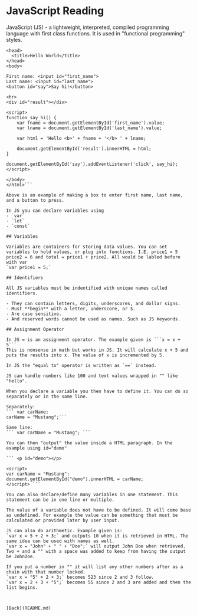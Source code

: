 # JavaScript Reading

JavaScript (JS) - a lightweight, interpreted, compiled programming language with first class functions. It is used in "functional programming" styles.

```<html>
<head>
  <title>Hello World</title>
</head>
<body>
 
First name: <input id="first_name">
Last name: <input id="last_name">
<button id="say">Say hi!</button>
 
<hr>
<div id="result"></div>
 
<script>
function say_hi() {
    var fname = document.getElementById('first_name').value;
    var lname = document.getElementById('last_name').value;
 
    var html = 'Hello <b>' + fname + '</b> ' + lname;
 
    document.getElementById('result').innerHTML = html;
}
 
document.getElementById('say').addEventListener('click', say_hi);
</script>
 
</body>
</html>```

Above is an example of making a box to enter first name, last name, and a button to press.

In JS you can declare variables using
- `var`
- `let`
- `const`

## Variables

Variables are containers for storing data values. You can set variables to hold values, or plug into functions. I.E. price1 = 5 price2 = 6 and total = price1 + price2. All would be labled before with var
`var price1 = 5;`

## Identifiers

All JS variables must be indentified with unique names called identifiers.

- They can contain letters, digits, underscores, and dollar signs.
- Must **begin** with a letter, underscore, or $.
- Are case sensitive.
- And reserved words cannot be used as names. Such as JS keywords.

## Assignment Operator

In JS = is an assignment operator. The example given is ```x = x + 5```
This is nonsense in math but works in JS. It will calculate x + 5 and puts the results into x. The value of x is incremented by 5.

In JS the "equal to" operator is written as `==` instead.

JS can handle numbers like 100 and text values wrapped in "" like "hello".

When you declare a variable you then have to define it. You can do so separately or in the same line.

Separately:
``` var carName; 
carName = "Mustang";```

Same line:
``` var carName = "Mustang"; ```

You can then "output" the value inside a HTML paragraph. In the example using id="demo"

``` <p id="demo"></p>

<script>
var carName = "Mustang";
document.getElementById("demo").innerHTML = carName;
</script> ```

You can also declare/define many variables in one statement. This statement can be in one line or multiple.

The value of a variable does not have to be defined. It will come base as undefined. For example the value can be something that must be calculated or provided later by user input.

JS can also do arithmetic. Example given is:
`var x = 5 + 2 + 3;` and outputs 10 when it is retrieved in HTML. The same idea can be used with names as well.
`var x = "John" + " " + "Doe";` will output John Doe when retrieved. Two + and a "" with a space was added to keep from having the output be JohnDoe.

If you put a number in "" it will list any other numbers after as a chain with that number locked.
`var x = "5" + 2 + 3;` becomes 523 since 2 and 3 follow.
`var x = 2 + 3 + "5";` becomes 55 since 2 and 3 are added and then the list begins.



[Back](README.md)